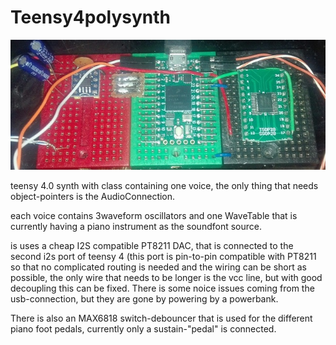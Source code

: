 <!DOCTYPE html>
<html>
<head>
<meta name="viewport" content="width=device-width, initial-scale=1.0">
</head>
<body>

<h1>Teensy4polysynth</h1>

<picture>
  <source media="(min-width: 650px)" srcset="https://github.com/manicken/teensy4.0polysynth/blob/master/IMG_20200518_211540.jpg">
  <source media="(min-width: 465px)" srcset="https://github.com/manicken/teensy4.0polysynth/blob/master/IMG_20200518_211540.jpg">
  <img src="https://github.com/manicken/teensy4.0polysynth/blob/master/IMG_20200518_211540.jpg" alt="mainPic" style="width:auto;">
</picture>

<p>teensy 4.0 synth with class containing one voice, the only thing that needs object-pointers is the AudioConnection.</p>

<p>each voice contains 3waveform oscillators and one WaveTable that is currently having a piano instrument as the soundfont source.</p>

<p>is uses a cheap I2S compatible PT8211 DAC, that is connected to the second i2s port of teensy 4 (this port is pin-to-pin compatible with PT8211 so that no complicated routing is needed and the wiring can be short as possible, the only wire that needs to be longer is the vcc line, but with good decoupling this can be fixed. There is some noice issues coming from the usb-connection, but they are gone by powering by a powerbank.</p>
<p>There is also an MAX6818 switch-debouncer that is used for the different piano foot pedals, currently only a sustain-"pedal" is connected.</p>

<p><strong></strong></p>

</body>
</html>
